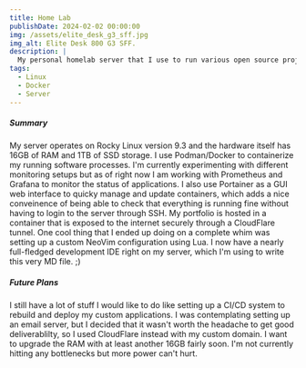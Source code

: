 ```yaml
---
title: Home Lab
publishDate: 2024-02-02 00:00:00
img: /assets/elite_desk_g3_sff.jpg
img_alt: Elite Desk 800 G3 SFF.
description: |
  My personal homelab server that I use to run various open source projects and to host my portfolio. 
tags:
  - Linux
  - Docker
  - Server
---
```


##### Summary

My server operates on Rocky Linux version 9.3 and the hardware itself has 16GB of RAM and 1TB of SSD storage. I use Podman/Docker to containerize my running software processes. I'm currently experimenting with different monitoring setups but as of right now I am working with Prometheus and Grafana to monitor the status of applications. I also use Portainer as a GUI web interface to quicky manage and update containers, which adds a nice conveinence of being able to check that everything is running fine without having to login to the server through SSH. My portfolio is hosted in a container that is exposed to the internet securely through a CloudFlare tunnel. One cool thing that I ended up doing on a complete whim was setting up a custom NeoVim configuration using Lua. I now have a nearly full-fledged development IDE right on my server, which I'm using to write this very MD file. ;)   

##### Future Plans

I still have a lot of stuff I would like to do like setting up a CI/CD system to rebuild and deploy my custom applications. I was contemplating setting up an email server, but I decided that it wasn't worth the headache to get good deliverablilty, so I used CloudFlare instead with my custom domain. I want to upgrade the RAM with at least another 16GB fairly soon. I'm not currently hitting any bottlenecks but more power can't hurt.

